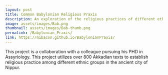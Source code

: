```yaml
---
layout: post
title: Common Babylonian Religious Praxis
description: An exploration of the religious practices of different ethnicities in ancient Babylonia.
image: assets/images/Bab.png
thumbnail: assets/images/Bab-thumb.png
permalink: /Babylonian_Praxis/
link: https://mibacon.github.io/BabylonianPraxis/
---
```


This project is a collaboration with a colleague pursuing his PHD in Assyriology. 
This project utilizes over 800 Akkadian texts to establish religious practice among different ethnic groups in the ancient city of Nippur.
